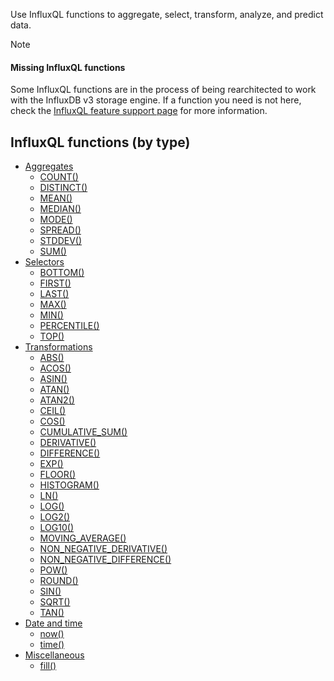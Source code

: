 Use InfluxQL functions to aggregate, select, transform, analyze, and predict data.

> [!Note]
>
> #### Missing InfluxQL functions
> 
> Some InfluxQL functions are in the process of being rearchitected to work with
> the InfluxDB v3 storage engine. If a function you need is not here, check the
> [InfluxQL feature support page](/influxdb/version/reference/influxql/feature-support/#function-support)
> for more information.

## InfluxQL functions (by type)

- [Aggregates](/influxdb/version/reference/influxql/functions/aggregates/)
  - [COUNT()](/influxdb/version/reference/influxql/functions/aggregates/#count)
  - [DISTINCT()](/influxdb/version/reference/influxql/functions/aggregates/#distinct)
  - [MEAN()](/influxdb/version/reference/influxql/functions/aggregates/#mean)
  - [MEDIAN()](/influxdb/version/reference/influxql/functions/aggregates/#median)
  - [MODE()](/influxdb/version/reference/influxql/functions/aggregates/#mode)
  - [SPREAD()](/influxdb/version/reference/influxql/functions/aggregates/#spread)
  - [STDDEV()](/influxdb/version/reference/influxql/functions/aggregates/#stddev)
  - [SUM()](/influxdb/version/reference/influxql/functions/aggregates/#sum)
  <!-- - [INTEGRAL()](/influxdb/version/reference/influxql/functions/aggregates/#integral) -->
- [Selectors](/influxdb/version/reference/influxql/functions/selectors/)
  - [BOTTOM()](/influxdb/version/reference/influxql/functions/selectors/#bottom)
  - [FIRST()](/influxdb/version/reference/influxql/functions/selectors/#first)
  - [LAST()](/influxdb/version/reference/influxql/functions/selectors/#last)
  - [MAX()](/influxdb/version/reference/influxql/functions/selectors/#max)
  - [MIN()](/influxdb/version/reference/influxql/functions/selectors/#min)
  - [PERCENTILE()](/influxdb/version/reference/influxql/functions/selectors/#percentile)
  - [TOP()](/influxdb/version/reference/influxql/functions/selectors/#top)
  <!-- - [SAMPLE()](/influxdb/version/reference/influxql/functions/selectors/#sample) -->
- [Transformations](/influxdb/version/reference/influxql/functions/transformations/)
  - [ABS()](/influxdb/version/reference/influxql/functions/transformations/#abs)
  - [ACOS()](/influxdb/version/reference/influxql/functions/transformations/#acos)
  - [ASIN()](/influxdb/version/reference/influxql/functions/transformations/#asin)
  - [ATAN()](/influxdb/version/reference/influxql/functions/transformations/#atan)
  - [ATAN2()](/influxdb/version/reference/influxql/functions/transformations/#atan2)
  - [CEIL()](/influxdb/version/reference/influxql/functions/transformations/#ceil)
  - [COS()](/influxdb/version/reference/influxql/functions/transformations/#cos)
  - [CUMULATIVE_SUM()](/influxdb/version/reference/influxql/functions/transformations/#cumulative_sum)
  - [DERIVATIVE()](/influxdb/version/reference/influxql/functions/transformations/#derivative)
  - [DIFFERENCE()](/influxdb/version/reference/influxql/functions/transformations/#difference)
  - [EXP()](/influxdb/version/reference/influxql/functions/transformations/#exp)
  - [FLOOR()](/influxdb/version/reference/influxql/functions/transformations/#floor)
  - [HISTOGRAM()](/influxdb/version/reference/influxql/functions/transformations/#histogram)
  - [LN()](/influxdb/version/reference/influxql/functions/transformations/#ln)
  - [LOG()](/influxdb/version/reference/influxql/functions/transformations/#log)
  - [LOG2()](/influxdb/version/reference/influxql/functions/transformations/#log2)
  - [LOG10()](/influxdb/version/reference/influxql/functions/transformations/#log10)
  - [MOVING_AVERAGE()](/influxdb/version/reference/influxql/functions/transformations/#moving_average)
  - [NON_NEGATIVE_DERIVATIVE()](/influxdb/version/reference/influxql/functions/transformations/#non_negative_derivative)
  - [NON_NEGATIVE_DIFFERENCE()](/influxdb/version/reference/influxql/functions/transformations/#non_negative_difference)
  - [POW()](/influxdb/version/reference/influxql/functions/transformations/#pow)
  - [ROUND()](/influxdb/version/reference/influxql/functions/transformations/#round)
  - [SIN()](/influxdb/version/reference/influxql/functions/transformations/#sin)
  - [SQRT()](/influxdb/version/reference/influxql/functions/transformations/#sqrt)
  - [TAN()](/influxdb/version/reference/influxql/functions/transformations/#tan)
  <!-- - [ELAPSED()](/influxdb/version/reference/influxql/functions/transformations/#elapsed) -->
- [Date and time](/influxdb/version/reference/influxql/functions/date-time/)
  - [now()](/influxdb/version/reference/influxql/functions/date-time/#now)
  - [time()](/influxdb/version/reference/influxql/functions/date-time/#time)
- [Miscellaneous](/influxdb/version/reference/influxql/functions/misc/)
  - [fill()](/influxdb/version/reference/influxql/functions/misc/#fill)
<!-- - [Technical analysis](/influxdb/version/reference/influxql/functions/technical-analysis/) -->
  <!-- - (Predictive analysis) [HOLT_WINTERS()](/influxdb/version/reference/influxql/functions/technical-analysis/#holt_winters) -->
  <!-- - [CHANDE_MOMENTUM_OSCILLATOR()](/influxdb/version/reference/influxql/functions/technical-analysis/#chande_momentum_oscillator) -->
  <!-- - [DOUBLE_EXPONENTIAL_MOVING_AVERAGE()](/influxdb/version/reference/influxql/functions/technical-analysis/#double_exponential_moving_average) -->
  <!-- - [EXPONENTIAL_MOVING_AVERAGE()](/influxdb/version/reference/influxql/functions/technical-analysis/#exponential_moving_average) -->
  <!-- - [KAUFMANS_EFFICIENCY_RATIO()](/influxdb/version/reference/influxql/functions/technical-analysis/#kaufmans_adaptive_moving_average) -->
  <!-- - [KAUFMANS_ADAPTIVE_MOVING_AVERAGE()](/influxdb/version/reference/influxql/functions/technical-analysis/#kaufmans_adaptive_moving_average) -->
  <!-- - [RELATIVE_STRENGTH_INDEX()](/influxdb/version/reference/influxql/functions/technical-analysis/#relative_strength_index) -->
  <!-- - [TRIPLE_EXPONENTIAL_MOVING_AVERAGE()](/influxdb/version/reference/influxql/functions/technical-analysis/#triple_exponential_moving_average) -->
  <!-- - [TRIPLE_EXPONENTIAL_DERIVATIVE()](/influxdb/version/reference/influxql/functions/technical-analysis/#triple_exponential_derivative) -->
